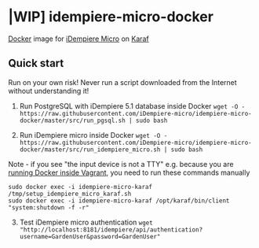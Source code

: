 # |WIP] idempiere-micro-docker
[Docker](https://www.docker.com/) image for [iDempiere Micro](https://idempiere-micro.github.io/web/) on [Karaf](http://karaf.apache.org/)

## Quick start

Run on your own risk! Never run a script downloaded from the Internet without understanding it!

1. Run PostgreSQL with iDempiere 5.1 database inside Docker
`wget -O - https://raw.githubusercontent.com/iDempiere-micro/idempiere-micro-docker/master/src/run_pgsql.sh | sudo bash`

2. Run iDempiere micro inside Docker
`wget -O - https://raw.githubusercontent.com/iDempiere-micro/idempiere-micro-docker/master/src/run_idempiere_micro.sh | sudo bash`

Note - if you see "the input device is not a TTY" e.g. because you are [running Docker inside Vagrant](https://stackoverflow.com/a/47025876/2013924), you need to run these commands manually

    sudo docker exec -i idempiere-micro-karaf /tmp/setup_idempiere_micro_karaf.sh
    sudo docker exec -i idempiere-micro-karaf /opt/karaf/bin/client "system:shutdown -f -r"

3. Test iDempiere micro authentication
`wget "http://localhost:8181/idempiere/api/authentication?username=GardenUser&password=GardenUser"`
